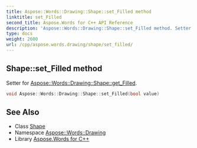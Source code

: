 ```yaml
---
title: Aspose::Words::Drawing::Shape::set_Filled method
linktitle: set_Filled
second_title: Aspose.Words for C++ API Reference
description: 'Aspose::Words::Drawing::Shape::set_Filled method. Setter for Aspose::Words::Drawing::Shape::get_Filled in C++.'
type: docs
weight: 2600
url: /cpp/aspose.words.drawing/shape/set_filled/
---
```

## Shape::set_Filled method


Setter for [Aspose::Words::Drawing::Shape::get_Filled](../get_filled/).

```cpp
void Aspose::Words::Drawing::Shape::set_Filled(bool value)
```

## See Also

* Class [Shape](../)
* Namespace [Aspose::Words::Drawing](../../)
* Library [Aspose.Words for C++](../../../)
